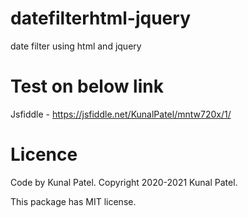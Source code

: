 # datefilterhtml-jquery
date filter using html and jquery

# Test on below link

Jsfiddle - https://jsfiddle.net/KunalPatel/mntw720x/1/

# Licence  
Code by Kunal Patel. Copyright 2020-2021 Kunal Patel.

This package has MIT license.
